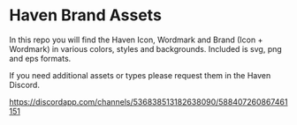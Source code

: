 # Haven Brand Assets

In this repo you will find the Haven Icon, Wordmark and Brand (Icon + Wordmark) in various colors, styles and backgrounds. Included is svg, png and eps formats.

If you need additional assets or types please request them in the Haven Discord.

https://discordapp.com/channels/536838513182638090/588407260867461151
